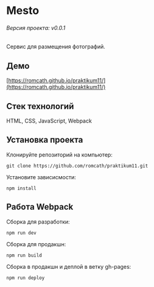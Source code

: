 # Mesto
###### Версия проекта: v0.0.1
Сервис для размещения фотографий.
## Демо
[https://romcath.github.io/praktikum11/](https://romcath.github.io/praktikum11/)
## Стек технологий
HTML, CSS, JavaScript, Webpack
## Установка проекта
Клонируйте репозиторий на компьютер:

```git clone https://github.com/romcath/praktikum11.git```


Установите зависисмости:

```npm install```

## Работа Webpack
Сборка для разработки:

```npm run dev```

Сборка для продакшн:

```npm run build```

Сборка в продакшн и деплой в ветку gh-pages:

```npm run deploy```
